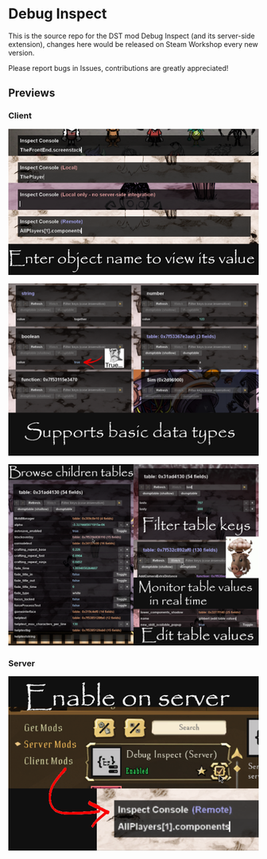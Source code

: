 # Debug Inspect

This is the source repo for the DST mod Debug Inspect (and its server-side extension), changes here would be released on Steam Workshop every new version.

Please report bugs in Issues, contributions are greatly appreciated!

## Previews

### Client

![](img/preview_1.png)

![](img/preview_2.png)

![](img/preview_3.png)

### Server

![](img/preview_server.png)